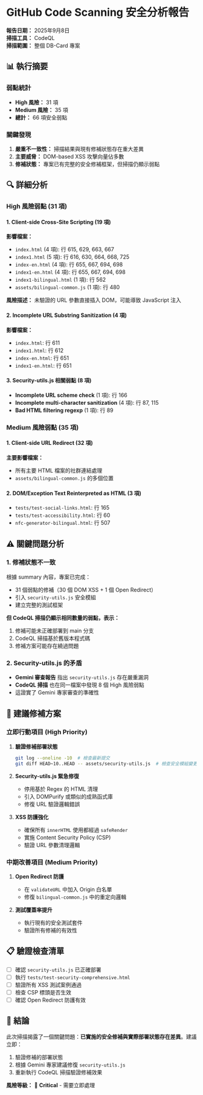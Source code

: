 # GitHub Code Scanning 安全分析報告

**報告日期：** 2025年9月8日  
**掃描工具：** CodeQL  
**掃描範圍：** 整個 DB-Card 專案  

## 📊 執行摘要

### 弱點統計
- **High 風險：** 31 項
- **Medium 風險：** 35 項  
- **總計：** 66 項安全弱點

### 關鍵發現
1. **嚴重不一致性：** 掃描結果與現有修補狀態存在重大差異
2. **主要威脅：** DOM-based XSS 攻擊向量佔多數
3. **修補狀態：** 專案已有完整的安全修補框架，但掃描仍顯示弱點

## 🔍 詳細分析

### High 風險弱點 (31 項)

#### 1. Client-side Cross-Site Scripting (19 項)
**影響檔案：**
- `index.html` (4 項): 行 615, 629, 663, 667
- `index1.html` (5 項): 行 616, 630, 664, 668, 725  
- `index-en.html` (4 項): 行 655, 667, 694, 698
- `index1-en.html` (4 項): 行 655, 667, 694, 698
- `index1-bilingual.html` (1 項): 行 562
- `assets/bilingual-common.js` (1 項): 行 480

**風險描述：** 未驗證的 URL 參數直接插入 DOM，可能導致 JavaScript 注入

#### 2. Incomplete URL Substring Sanitization (4 項)
**影響檔案：**
- `index.html`: 行 611
- `index1.html`: 行 612  
- `index-en.html`: 行 651
- `index1-en.html`: 行 651

#### 3. Security-utils.js 相關弱點 (8 項)
- **Incomplete URL scheme check** (1 項): 行 166
- **Incomplete multi-character sanitization** (4 項): 行 87, 115
- **Bad HTML filtering regexp** (1 項): 行 89

### Medium 風險弱點 (35 項)

#### 1. Client-side URL Redirect (32 項)
**主要影響檔案：**
- 所有主要 HTML 檔案的社群連結處理
- `assets/bilingual-common.js` 的多個位置

#### 2. DOM/Exception Text Reinterpreted as HTML (3 項)
- `tests/test-social-links.html`: 行 165
- `tests/test-accessibility.html`: 行 60  
- `nfc-generator-bilingual.html`: 行 507

## ⚠️ 關鍵問題分析

### 1. 修補狀態不一致
根據 summary 內容，專案已完成：
- 31 個弱點的修補（30 個 DOM XSS + 1 個 Open Redirect）
- 引入 `security-utils.js` 安全模組
- 建立完整的測試框架

**但 CodeQL 掃描仍顯示相同數量的弱點，表示：**
1. 修補可能未正確部署到 main 分支
2. CodeQL 掃描基於舊版本程式碼
3. 修補方案可能存在繞過問題

### 2. Security-utils.js 的矛盾
- **Gemini 審查報告** 指出 `security-utils.js` 存在嚴重漏洞
- **CodeQL 掃描** 也在同一檔案中發現 8 個 High 風險弱點
- 這證實了 Gemini 專家審查的準確性

## 🔧 建議修補方案

### 立即行動項目 (High Priority)

1. **驗證修補部署狀態**
   ```bash
   git log --oneline -10  # 檢查最新提交
   git diff HEAD~10..HEAD -- assets/security-utils.js  # 檢查安全模組變更
   ```

2. **Security-utils.js 緊急修復**
   - 停用基於 Regex 的 HTML 清理
   - 引入 DOMPurify 或類似的成熟函式庫
   - 修復 URL 驗證邏輯錯誤

3. **XSS 防護強化**
   - 確保所有 `innerHTML` 使用都經過 `safeRender`
   - 實施 Content Security Policy (CSP)
   - 驗證 URL 參數清理邏輯

### 中期改善項目 (Medium Priority)

1. **Open Redirect 防護**
   - 在 `validateURL` 中加入 Origin 白名單
   - 修復 `bilingual-common.js` 中的重定向邏輯

2. **測試覆蓋率提升**
   - 執行現有的安全測試套件
   - 驗證所有修補的有效性

## 📋 驗證檢查清單

- [ ] 確認 `security-utils.js` 已正確部署
- [ ] 執行 `tests/test-security-comprehensive.html`
- [ ] 驗證所有 XSS 測試案例通過
- [ ] 檢查 CSP 標頭是否生效
- [ ] 確認 Open Redirect 防護有效

## 🎯 結論

此次掃描揭露了一個關鍵問題：**已實施的安全修補與實際部署狀態存在差異**。建議立即：

1. 驗證修補的部署狀態
2. 根據 Gemini 專家建議修復 `security-utils.js`
3. 重新執行 CodeQL 掃描驗證修補效果

**風險等級：** 🔴 **Critical** - 需要立即處理
